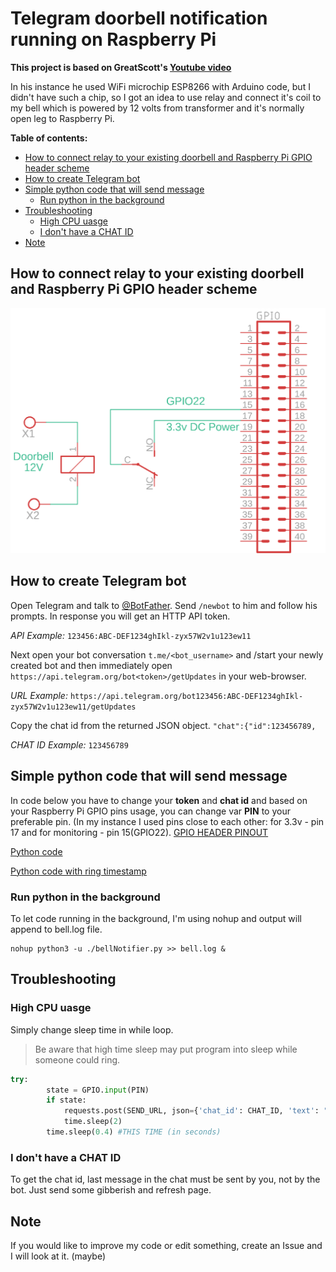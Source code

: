 # Telegram doorbell notification running on Raspberry Pi
**This project is based on GreatScott's [Youtube video](https://www.youtube.com/watch?v=ZrkAWSemDC8)** 

In his instance he used WiFi microchip ESP8266 with Arduino code, but I didn't have such a chip, so I got an idea to use relay and connect it's coil to my bell which is powered by 12 volts from transformer and it's normally open leg to Raspberry Pi.

**Table of contents:**
* [How to connect relay to your existing doorbell and Raspberry Pi GPIO header scheme](#how-to-connect-relay-to-your-existing-doorbell-and-raspberry-pi-gpio-header-scheme)
* [How to create Telegram bot](#how-to-create-telegram-bot)
* [Simple python code that will send message](#simple-python-code-that-will-send-message)
  + [Run python in the background](#run-python-in-the-background)
* [Troubleshooting](#troubleshooting)
  + [High CPU uasge](#high-cpu-uasge)
  + [I don't have a CHAT ID](#i-dont-have-a-chat-id)
* [Note](#note)

## How to connect relay to your existing doorbell and Raspberry Pi GPIO header scheme
![ring-relay-GPIO](img/scheme.png)
## How to create Telegram bot
Open Telegram and talk to [@BotFather](https://telegram.me/BotFather "BotFather"). Send `/newbot` to him and follow his prompts. In response you will get an HTTP API token.

*API Example:* `123456:ABC-DEF1234ghIkl-zyx57W2v1u123ew11`

Next open your bot conversation `t.me/<bot_username>` and /start your newly created bot and then immediately open `https://api.telegram.org/bot<token>/getUpdates` in your web-browser.

*URL Example:* `https://api.telegram.org/bot123456:ABC-DEF1234ghIkl-zyx57W2v1u123ew11/getUpdates`

Copy the chat id from the returned JSON object. 
`"chat":{"id":123456789,`

*CHAT ID Example:* `123456789`

## Simple python code that will send message
In code below you have to change your **token** and **chat id** and based on your Raspberry Pi GPIO pins usage, you can change var **PIN** to your preferable pin.
(In my instance I used pins close to each other: for 3.3v - pin 17 and for monitoring - pin 15(GPIO22). [GPIO HEADER PINOUT](img/gpiopins.png)

[Python code](bellNotifier.py)

[Python code with ring timestamp](bellNotifierWithTimestamp.py) 

### Run python in the background
To let code running in the background, I'm using nohup and output will append to bell.log file.
```shell
nohup python3 -u ./bellNotifier.py >> bell.log &
```
## Troubleshooting
### High CPU uasge
Simply change sleep time in while loop.
> Be aware that high time sleep may put program into sleep while someone could ring.

```python
try:
        state = GPIO.input(PIN)
        if state:
            requests.post(SEND_URL, json={'chat_id': CHAT_ID, 'text': "Door Bell!!!"})
            time.sleep(2)
        time.sleep(0.4) #THIS TIME (in seconds)
```
### I don't have a CHAT ID
To get the chat id, last message in the chat must be sent by you, not by the bot. Just send some gibberish and refresh page.
## Note
If you would like to improve my code or edit something, create an Issue and I will look at it. (maybe)
